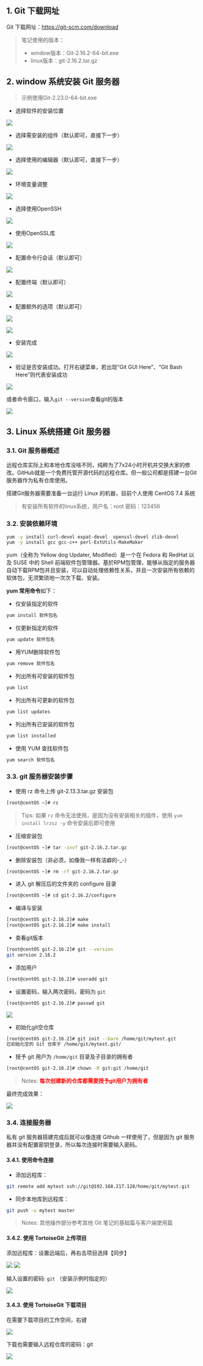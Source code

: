 ## 1. Git 下载网址

Git 下载网址：https://git-scm.com/download

> 笔记使用的版本：
>
> - window版本：Git-2.16.2-64-bit.exe
> - linux版本：git-2.16.2.tar.gz


## 2. window 系统安装 Git 服务器

> 示例使用Git-2.23.0-64-bit.exe

- 选择软件的安装位置

![](images/20211212171936165_15164.png)

- 选择需安装的组件（默认即可，直接下一步）

![](images/20211212171946192_10722.png)

- 选择使用的编辑器（默认即可，直接下一步）

![](images/20211212171955560_20817.png)

- 环境变量调整

![](images/20211212172005364_8271.png)

- 选择使用OpenSSH

![](images/20211212172017167_17696.png)

- 使用OpenSSL库

![](images/20211212172025647_15423.png)

- 配置命令行会话（默认即可）

![](images/20211212172044149_5470.png)

- 配置终端（默认即可）

![](images/20211212172058176_16643.png)

- 配置额外的选项（默认即可）

![](images/20211212172108419_444.png)

![](images/20211212172211468_31365.png)

- 安装完成

![](images/20211212172220477_3450.png)

- 验证是否安装成功。打开右键菜单，若出现“Git GUI Here”、“Git Bash Here”则代表安装成功

![](images/20211212172232022_4638.png)

或者命令窗口，输入`git --version`查看git的版本

![](images/20211212172250731_27477.png)

## 3. Linux 系统搭建 Git 服务器

### 3.1. Git 服务器概述

远程仓库实际上和本地仓库没啥不同，纯粹为了7x24小时开机并交换大家的修改。GitHub就是一个免费托管开源代码的远程仓库。但一般公司都是搭建一台Git服务器作为私有仓库使用。

搭建Git服务器需要准备一台运行 Linux 的机器，目前个人使用 CentOS 7.4 系统

> 有安装所有软件的linux系统，用户名：root  密码：123456

### 3.2. 安装依赖环境

```bash
yum -y install curl-devel expat-devel  openssl-devel zlib-devel 
yum -y install gcc gcc-c++ perl-ExtUtils-MakeMaker
```

yum（全称为 Yellow dog Updater, Modified）是一个在 Fedora 和 RedHat 以及 SUSE 中的 Shell 前端软件包管理器。基於RPM包管理，能够从指定的服务器自动下载RPM包并且安装，可以自动处理依赖性关系，并且一次安装所有依赖的软体包，无须繁琐地一次次下载、安装。

**yum 常用命令**如下：

- 仅安装指定的软件

```bash
yum install 软件包名
```

- 仅更新指定的软件

```bash
yum update 软件包名
```

- 用YUM删除软件包

```bash
yum remove 软件包名
```

- 列出所有可安装的软件包

```bash
yum list
```

- 列出所有可更新的软件包

```bash
yum list updates
```

- 列出所有已安装的软件包

```bash
yum list installed
```

- 使用 YUM 查找软件包

```bash
yum search 软件包名
```

### 3.3. git 服务器安装步骤

- 使用 rz 命令上传 git-2.13.3.tar.gz 安装包

```bash
[root@centOS ~]# rz
```

> Tips: 如果 `rz` 命令无法使用，是因为没有安装相关的插件，使用 `yum install lrzsz -y` 命令安装后即可使用

- 压缩安装包

```bash
[root@centOS ~]# tar -zxvf git-2.16.2.tar.gz
```

- 删除安装包（非必须，如像我一样有洁癖的-_-）

```bash
[root@centOS ~]# rm -rf git-2.16.2.tar.gz
```

- 进入 git 解压后的文件夹的 configure 目录

```bash
[root@centOS ~]# cd git-2.16.2/configure
```

- 编译与安装

```bash
[root@centOS git-2.16.2]# make
[root@centOS git-2.16.2]# make install
```

- 查看git版本

```bash
[root@centOS git-2.16.2]# git --version
git version 2.16.2
```

- 添加用户

```bash
[root@centOS git-2.16.2]# useradd git
```

- 设置密码，输入两次密码，密码为 `git`

```bash
[root@centOS git-2.16.2]# passwd git
```

![](images/363362916247417.jpg)

- 初始化git空仓库

```bash
[root@centOS git-2.16.2]# git init --bare /home/git/mytest.git
已初始化空的 Git 仓库于 /home/git/mytest.git/
```

- 授予 git 用户为 `/home/git` 目录及子目录的拥有者

```bash
[root@centOS git-2.16.2]# chown -R git:git /home/git
```

> Notes: <font color=red>**每次创建新的仓库都需要授予git用户为拥有者**</font>

最终完成效果：

![](images/397223316240086.jpg)

### 3.4. 连接服务器

私有 git 服务器搭建完成后就可以像连接 Github 一样使用了，但是因为 git 服务器并没有配置密钥登录，所以每次连接时需要输入密码。

#### 3.4.1. 使用命令连接

- 添加远程库：

```bash
git remote add mytest ssh://git@192.168.217.128/home/git/mytest.git
```

- 同步本地库到远程库：

```bash
git push -u mytest master
```

> Notes: 其他操作部分参考其他 Git 笔记的基础篇与客户端使用篇

#### 3.4.2. 使用 TortoiseGit 上传项目

添加远程库：设置远端后，再右击项目选择【同步】

![](images/5584116232395.jpg) ![](images/101454116250275.jpg)

输入设置的密码: `git` （安装示例时指定的）

![](images/470704016236641.jpg)

#### 3.4.3. 使用 TortoiseGit 下载项目

在需要下载项目的工作空间，右键

![](images/487564216247879.jpg)

下载也需要输入远程仓库的密码：git

![](images/559974216245381.jpg)
